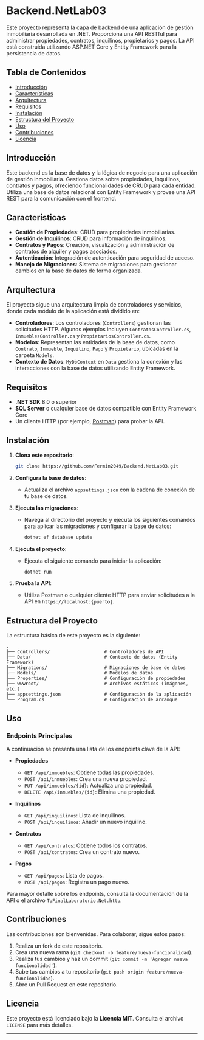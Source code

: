 # Backend.NetLab03

Este proyecto representa la capa de backend de una aplicación de gestión inmobiliaria desarrollada en .NET. Proporciona una API RESTful para administrar propiedades, contratos, inquilinos, propietarios y pagos. La API está construida utilizando ASP.NET Core y Entity Framework para la persistencia de datos.

## Tabla de Contenidos

- [Introducción](#introducción)
- [Características](#características)
- [Arquitectura](#arquitectura)
- [Requisitos](#requisitos)
- [Instalación](#instalación)
- [Estructura del Proyecto](#estructura-del-proyecto)
- [Uso](#uso)
- [Contribuciones](#contribuciones)
- [Licencia](#licencia)

## Introducción

Este backend es la base de datos y la lógica de negocio para una aplicación de gestión inmobiliaria. Gestiona datos sobre propiedades, inquilinos, contratos y pagos, ofreciendo funcionalidades de CRUD para cada entidad. Utiliza una base de datos relacional con Entity Framework y provee una API REST para la comunicación con el frontend.

## Características

- **Gestión de Propiedades**: CRUD para propiedades inmobiliarias.
- **Gestión de Inquilinos**: CRUD para información de inquilinos.
- **Contratos y Pagos**: Creación, visualización y administración de contratos de alquiler y pagos asociados.
- **Autenticación**: Integración de autenticación para seguridad de acceso.
- **Manejo de Migraciones**: Sistema de migraciones para gestionar cambios en la base de datos de forma organizada.

## Arquitectura

El proyecto sigue una arquitectura limpia de controladores y servicios, donde cada módulo de la aplicación está dividido en:

- **Controladores**: Los controladores (`Controllers`) gestionan las solicitudes HTTP. Algunos ejemplos incluyen `ContratosController.cs`, `InmueblesController.cs` y `PropietariosController.cs`.
- **Modelos**: Representan las entidades de la base de datos, como `Contrato`, `Inmueble`, `Inquilino`, `Pago` y `Propietario`, ubicadas en la carpeta `Models`.
- **Contexto de Datos**: `MyDbContext` en `Data` gestiona la conexión y las interacciones con la base de datos utilizando Entity Framework.

## Requisitos

- **.NET SDK** 8.0 o superior
- **SQL Server** o cualquier base de datos compatible con Entity Framework Core
- Un cliente HTTP (por ejemplo, [Postman](https://www.postman.com/)) para probar la API.

## Instalación

1. **Clona este repositorio**:

   ```bash
   git clone https://github.com/Fermin2049/Backend.NetLab03.git
   ```

2. **Configura la base de datos**:
   - Actualiza el archivo `appsettings.json` con la cadena de conexión de tu base de datos.

3. **Ejecuta las migraciones**:
   - Navega al directorio del proyecto y ejecuta los siguientes comandos para aplicar las migraciones y configurar la base de datos:
     ```bash
     dotnet ef database update
     ```

4. **Ejecuta el proyecto**:
   - Ejecuta el siguiente comando para iniciar la aplicación:
     ```bash
     dotnet run
     ```

5. **Prueba la API**:
   - Utiliza Postman o cualquier cliente HTTP para enviar solicitudes a la API en `https://localhost:{puerto}`.

## Estructura del Proyecto

La estructura básica de este proyecto es la siguiente:

```plaintext
.
├── Controllers/                    # Controladores de API
├── Data/                           # Contexto de datos (Entity Framework)
├── Migrations/                     # Migraciones de base de datos
├── Models/                         # Modelos de datos
├── Properties/                     # Configuración de propiedades
├── wwwroot/                        # Archivos estáticos (imágenes, etc.)
├── appsettings.json                # Configuración de la aplicación
└── Program.cs                      # Configuración de arranque
```

## Uso

### Endpoints Principales

A continuación se presenta una lista de los endpoints clave de la API:

- **Propiedades**
  - `GET /api/inmuebles`: Obtiene todas las propiedades.
  - `POST /api/inmuebles`: Crea una nueva propiedad.
  - `PUT /api/inmuebles/{id}`: Actualiza una propiedad.
  - `DELETE /api/inmuebles/{id}`: Elimina una propiedad.

- **Inquilinos**
  - `GET /api/inquilinos`: Lista de inquilinos.
  - `POST /api/inquilinos`: Añadir un nuevo inquilino.

- **Contratos**
  - `GET /api/contratos`: Obtiene todos los contratos.
  - `POST /api/contratos`: Crea un contrato nuevo.

- **Pagos**
  - `GET /api/pagos`: Lista de pagos.
  - `POST /api/pagos`: Registra un pago nuevo.

Para mayor detalle sobre los endpoints, consulta la documentación de la API o el archivo `TpFinalLaboratorio.Net.http`.

## Contribuciones

Las contribuciones son bienvenidas. Para colaborar, sigue estos pasos:

1. Realiza un fork de este repositorio.
2. Crea una nueva rama (`git checkout -b feature/nueva-funcionalidad`).
3. Realiza tus cambios y haz un commit (`git commit -m 'Agregar nueva funcionalidad'`).
4. Sube tus cambios a tu repositorio (`git push origin feature/nueva-funcionalidad`).
5. Abre un Pull Request en este repositorio.

## Licencia

Este proyecto está licenciado bajo la **Licencia MIT**. Consulta el archivo `LICENSE` para más detalles.

---
